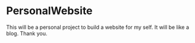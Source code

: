 # PersonalWebsite
This will be a personal project to build a website for my self. It will be like a blog. Thank you.
